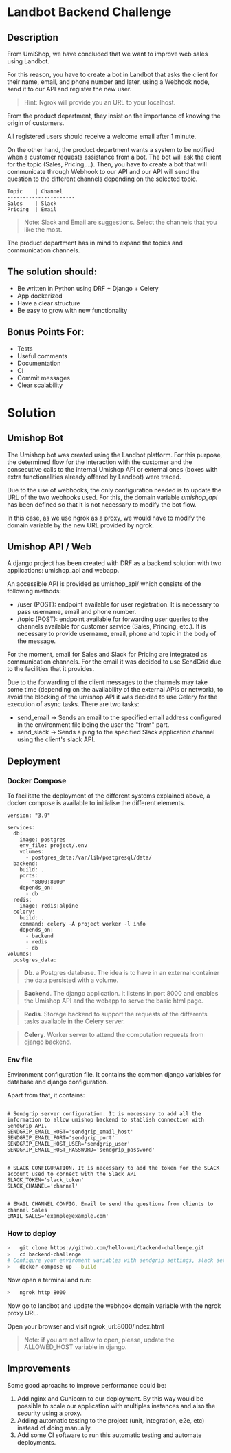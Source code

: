 # Landbot Backend Challenge

## Description

From UmiShop, we have concluded that we want to improve web sales using Landbot.

For this reason, you have to create a bot in Landbot that asks the client for their name, email, and phone number and later, using a Webhook node, send it to our API and register the new user.

> Hint: Ngrok will provide you an URL to your localhost.

From the product department, they insist on the importance of knowing the origin of customers.

All registered users should receive a welcome email after 1 minute.

On the other hand, the product department wants a system to be notified when a customer requests assistance from a bot. The bot will ask the client for the topic (Sales, Pricing,...). Then, you have to create a bot that will communicate through Webhook to our API and our API will send the question to the different channels depending on the selected topic.

``` 
Topic    | Channel   
----------------------
Sales    | Slack
Pricing  | Email
```

> Note: Slack and Email are suggestions. Select the channels that you like the most.

The product department has in mind to expand the topics and communication channels.

## The solution should:
- Be written in Python using DRF + Django + Celery
- App dockerized
- Have a clear structure
- Be easy to grow with new functionality

## Bonus Points For:
- Tests
- Useful comments
- Documentation
- CI
- Commit messages
- Clear scalability

# Solution

## Umishop Bot

The Umishop bot was created using the Landbot platform. For this purpose, the determined flow for the interaction with the customer and the consecutive calls to the internal Umishop API or external ones (boxes with extra functionalities already offered by Landbot) were traced.

Due to the use of webhooks, the only configuration needed is to update the URL of the two webhooks used. For this, the domain variable *umishop_api* has been defined so that it is not necessary to modify the bot flow.

In this case, as we use ngrok as a proxy, we would have to modify the domain variable by the new URL provided by ngrok.

## Umishop API / Web

A django project has been created with DRF as a backend solution with two applications: umishop_api and webapp.

An accessible API is provided as umishop_api/ which consists of the following methods:


- /user (POST): endpoint available for user registration. It is necessary to pass username, email and phone number.
- /topic (POST): endpoint available for forwarding user queries to the channels available for customer service (Sales, Princing, etc.). It is necessary to provide username, email, phone and topic in the body of the message.

For the moment, email for Sales and Slack for Pricing are integrated as communication channels. For the email it was decided to use SendGrid due to the facilities that it provides. 

Due to the forwarding of the client messages to the channels may take some time (depending on the availability of the external APIs or network), to avoid the blocking of the umishop API it was decided to use Celery for the execution of async tasks. There are two tasks:

- send_email -> Sends an email to the specified email address configured in the environment file being the user the "from" part.
- send_slack -> Sends a ping to the specified Slack application channel using the client's slack API.

## Deployment

### Docker Compose
To facilitate the deployment of the different systems explained above, a docker compose is available to initialise the different elements.

```docker
version: "3.9"

services:
  db:
    image: postgres
    env_file: project/.env
    volumes:
      - postgres_data:/var/lib/postgresql/data/
  backend:
    build: .
    ports:
      - "8000:8000"
    depends_on:
      - db
  redis:
    image: redis:alpine
  celery:
    build: .
    command: celery -A project worker -l info
    depends_on:
      - backend
      - redis
      - db
volumes:
  postgres_data:
```

> **Db**. a Postgres database. The idea is to have in an external container the data persisted with a volume. 

> **Backend**. The django application. It listens in port 8000 and enables the Umishop API and the webapp to serve the basic html page.

> **Redis**. Storage backend to support the requests of the differents tasks available in the Celery server.

> **Celery**. Worker server to attend the computation requests from django backend.

### Env file

Environment configuration file. It contains the common django variables for database and django configuration.

Apart from that, it contains:

```env_file

# Sendgrip server configuration. It is necessary to add all the information to allow umishop backend to stablish connection with SendGrip API.
SENDGRIP_EMAIL_HOST='sendgrip_email_host'
SENDGRIP_EMAIL_PORT='sendgrip_port'
SENDGRIP_EMAIL_HOST_USER='sendgrip_user'
SENDGRIP_EMAIL_HOST_PASSWORD='sendgrip_password'


# SLACK CONFIGURATION. It is necessary to add the token for the SLACK account used to connect with the Slack API
SLACK_TOKEN='slack_token'
SLACK_CHANNEL='channel'


# EMAIL CHANNEL CONFIG. Email to send the questions from clients to channel Sales
EMAIL_SALES='example@example.com'
```


### How to deploy


```bash
>   git clone https://github.com/hello-umi/backend-challenge.git
>   cd backend-challenge
# Configure your enviroment variables with sendgrip settings, slack settings.
>   docker-compose up --build
```

Now open a terminal and run:
```bash
>   ngrok http 8000
```

Now go to landbot and update the webhook domain variable with the ngrok proxy URL.

Open your browser and visit ngrok_url:8000/index.html

> Note: if you are not allow to open, please, update the ALLOWED_HOST variable in django.


## Improvements

Some good aproachs to improve performance could be:

1. Add nginx and Gunicorn to our deployment. By this way would be possible to scale our application with multiples instances and also the security using a proxy.
2. Adding automatic testing to the project (unit, integration, e2e, etc) instead of doing manually.
3. Add some CI software to run this automatic testing and automate deployments.